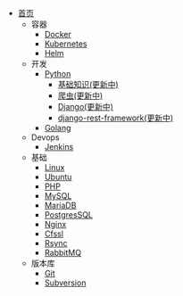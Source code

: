 - [首页](/)
  - 容器
    - [Docker](/zh-cn/docker/)
    - [Kubernetes](zh-cn/k8s/)
    - [Helm](zh-cn/helm/)
  - 开发
    - [Python](/zh-cn/python/)
      - [基础知识(更新中)](/zh-cn/python/base/)
      - [爬虫(更新中)](/zh-cn/python/reptile/)
      - [Django(更新中)](/zh-cn/python/django/)
      - [django-rest-framework(更新中)](/zh-cn/python/drf/)
    - [Golang](/zh-cn/go/)
  - Devops
    - [Jenkins](zh-cn/jenkins/)
  - 基础
    - [Linux](zh-cn/linux/)
    - [Ubuntu](zh-cn/ubuntu/)
    - [PHP](zh-cn/php/)
    - [MySQL](/zh-cn/mysql/)
    - [MariaDB](/zh-cn/mariadb/)
    - [PostgresSQL](/zh-cn/postgressql/)
    - [Nginx](/zh-cn/nginx/)
    - [Cfssl](/zh-cn/cfssl/)
    - [Rsync](zh-cn/rsync/)
    - [RabbitMQ](zh-cn/rabbitmq/)
  - 版本库
    - [Git](zh-cn/git/)
    - [Subversion](zh-cn/subversion/)
